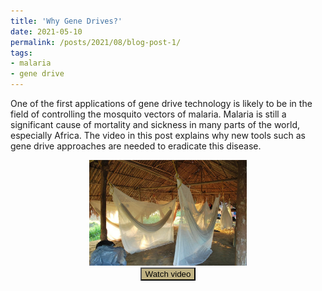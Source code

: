 ```yaml
---
title: 'Why Gene Drives?'
date: 2021-05-10
permalink: /posts/2021/08/blog-post-1/
tags:
- malaria
- gene drive
---
```


One of the first applications of gene drive technology is likely to be in the field of controlling the mosquito vectors of malaria. Malaria is still a significant cause of mortality and sickness in many parts of the world, especially Africa. The video in this post explains why new tools such as gene drive approaches are needed to eradicate this disease.

<center>
<a href="https://youtu.be/E1aOmdgbA5w" target="_blank">
  <img src="/images/bednets.jpg" alt="Link to video" width="50%">
</a><br>
<button style="background-color:#C0B283" onclick="window.open('https://youtu.be/E1aOmdgbA5w', '_blank')"> 
    Watch video  
    </button>
</center>